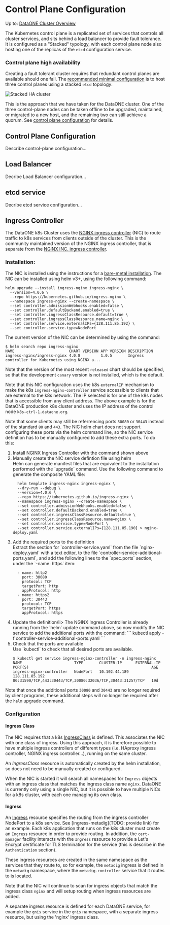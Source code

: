 # Control Plane Configuration

Up to: [DataONE Cluster Overview](../cluster-overview.md)

The Kubernetes control plane is a replicated set of services that controls all cluster services, and sits behind a load balancer to provide fault tolerance. It is configured as a "Stacked" typology, with each control plane node also hosting one of the replicas of the `etcd` configuration service.

### Control plane high availability

Creating a fault tolerant cluster requires that redundant control planes are available should one fail. The [recommended minimal configuration](https://kubernetes.io/docs/setup/production-environment/tools/kubeadm/ha-topology/) is to host three control planes using a stacked `etcd` topology:

![Stacked HA cluster](https://d33wubrfki0l68.cloudfront.net/d1411cded83856552f37911eb4522d9887ca4e83/b94b2/images/kubeadm/kubeadm-ha-topology-stacked-etcd.svg)

This is the approach that we have taken for the DataONE cluster. One of the three control-plane nodes can be taken offline to be upgraded, maintained, or migrated to a new host, and the remaining two can still achieve a quorum. See [control plane configuration](control-plane/control-plane.md) for details.

## Control Plane Configuration

Describe control-plane configuration...

## Load Balancer

Decribe Load Balancer configuration...

## etcd service

Decribe etcd service configuration...

## Ingress Controller

The DataONE k8s Cluster uses the [NGINX ingress controller](https://github.com/kubernetes/ingress-nginx) (NIC) to route traffic to k8s services from clients outside of the cluster. This is the community maintained version of the NGINX ingress controller, that is separate from the [NGINX INC. ingress controller](https://github.com/nginxinc/kubernetes-ingress).

### Installation:

The NIC is installed using the instructions for a [bare-metal installation](https://kubernetes.github.io/ingress-nginx/deploy/#bare-metal). 
The NIC can be installed using helm v3+, using the following command:

```
helm upgrade --install ingress-nginx ingress-nginx \
  --version=4.0.6 \
  --repo https://kubernetes.github.io/ingress-nginx \
  --namespace ingress-nginx --create-namespace \
  --set controller.admissionWebhooks.enabled=false \
  --set controller.defaultBackend.enabled=true \
  --set controller.ingressClassResource.default=true \
  --set controller.ingressClassResource.name=nginx \
  --set controller.service.externalIPs={128.111.85.192} \
  --set controller.service.type=NodePort
```

The current version of the NIC can be determined by using the command:

```
$ helm search repo ingress-nginx
NAME                        CHART VERSION APP VERSION DESCRIPTION
ingress-nginx/ingress-nginx 4.0.8         1.0.5       Ingress controller for Kubernetes using NGINX a...
```
Note that the version of the most recent `released` chart should be specified, so that the development `canary` version is not installed, which is the default.

Note that this NIC configuration uses the k8s `externalIP` mechanism to make the k8s `ingress-nginx-controller` service accessible to clients that are external to the k8s network. The IP selected is for one of the k8s nodes that is accessible from any client address. The above example is for the DataONE production k8s cluster and uses the IP address of the control node `k8s-ctrl-1.dataone.org`.

Note that some clients may still be referrencing ports `30080` or `30443` instead of the standard `80` and `443`. The NIC helm chart does not support configuring these ports via the helm command line, so the NIC service definition has to be manually configured to add these extra ports. To do this:
<ol>
  <li>Install NGINX Ingress Controller with the command shown above</li>
  <li>Manually create the NIC service defintion file using helm</li>
  Helm can generate manifest files that are equivalent to the installation performed with the `upgrade` command. Use the following command to generate the composite YAML file:
  
```
  helm template ingress-nginx ingress-nginx \
  --dry-run --debug \
  --version=4.0.6 \
  --repo https://kubernetes.github.io/ingress-nginx \
  --namespace ingress-nginx --create-namespace \
  --set controller.admissionWebhooks.enabled=false \
  --set controller.defaultBackend.enabled=true \
  --set controller.ingressClassResource.default=true \
  --set controller.ingressClassResource.name=nginx \
  --set controller.service.type=NodePort \
  --set controller.service.externalIPs={128.111.85.190} > nginx-deploy.yaml
```
  <li>Add the required ports to the definition</li>
  Extract the section for `controller-service.yaml` from the file `nginx-deploy.yaml` with a text editor, to the file `controller-service-additional-ports.yaml`, and add the following lines to the `spec.ports` section, under the `-name: https` item:
  
  ```
    - name: http2
      port: 30080
      protocol: TCP
      targetPort: http
      appProtocol: http
    - name: https2
      port: 30443
      protocol: TCP
      targetPort: https
      appProtocol: https
  ```
      
  <li>Update the definition/li>
  The NGINX Ingress Controller is already running from the `helm` update command above, so now modify the NIC service to add the additional ports with the command:
```
kubectl apply -f controller-service-additional-ports.yaml
```
<li>Check that the ports are available</li>
Use `kubectl` to check that all desired ports are available.

```
$ kubectl get service ingress-nginx-controller -n ingress-nginx
NAME                       TYPE       CLUSTER-IP      EXTERNAL-IP      PORT(S)                                                      AGE
ingress-nginx-controller   NodePort   10.102.44.189   128.111.85.192   80:31590/TCP,443:30443/TCP,30080:32036/TCP,30443:31257/TCP   19d
```
</ol>

Note that once the additional ports `30080` and `30443` are no longer required by client programs, these additional steps will no longer be required after the `helm` upgrade command.

### Configuration
#### Ingress Class
The NIC requires that a k8s [IngressClass](https://kubernetes.io/docs/concepts/services-networking/ingress/#ingress-class) is defined. This associates the NIC with one class of ingress. Using this approach, it is therefore
possible to have multiple ingress controllers of different types (i.e. HAproxy ingress controller, NGINX ingress controller...), running on the same cluster.

An *IngressClass* resource is automatically created by the helm installation, so does not need to be manually created or configured.

When the NIC is started it will search all namespaces for `Ingress` objects with an ingress class that matches the ingress class name `nginx`. DataONE is currently only using a single NIC, but it is possible to have multiple NICs for a k8s cluster, with each one managing its own class.

#### Ingress
An [Ingress](https://kubernetes.io/docs/concepts/services-networking/ingress/#the-ingress-resource) resource specifies the routing from the ingress controller NodePort to a k8s service. See [ingress-metadig](TODO: provide link) for an example. Each k8s application that runs on the k8s cluster must create an `Ingress` resource in order to provide routing. In addition, the `cert-manager` facility interacts with the `Ingress` resource to provide a Let's Encrypt certificate for TLS termination for the service (this is describe in the `Authentication` section).

These ingress resources are created in the same namespace as the services that they route to, so for example, the `metadig` ingress is defined in the `metadig` namespace, where the `metadig-controller` service that it routes to is located.

Note that the NIC will continue to scan for ingress objects that match the ingress class `nginx` and will setup routing when ingress resources are added. 

A separate ingress resource is defined for each DataONE service, for example the `gnis` service in the `gnis` namespace, with a separate ingress resource, but using the 'nginx' ingress class.

